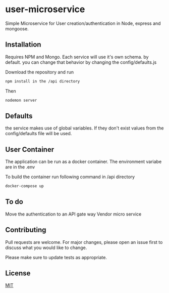 # user-microservice

Simple Microservice for User creation/authentication in Node, express and mongoose.

## Installation

Requires NPM and Mongo. Each service will use it's own schema. by default. you can change that behavior by changing the config/defaults.js 

Download the repository and run

```bash
npm install in the /api directory
```

Then

```bash
nodemon server
```


## Defaults
the service makes use of global variables. If they don't exist values from the config/defaults file will be used.

## User Container
The application can be run as a docker container. The environment variabe are in the  .env

To build the container run following command in /api directory

```bash
docker-compose up
```

## To do
Move the authentication to an API gate way
Vendor micro service

## Contributing
Pull requests are welcome. For major changes, please open an issue first to discuss what you would like to change.

Please make sure to update tests as appropriate.

## License
[MIT](https://choosealicense.com/licenses/mit/)
